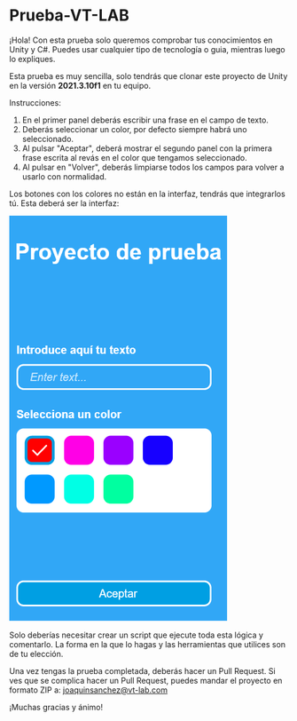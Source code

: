 # Prueba-VT-LAB

¡Hola! 
Con esta prueba solo queremos comprobar tus conocimientos en Unity y C#. 
Puedes usar cualquier tipo de tecnología o guia, mientras luego lo expliques.

Esta prueba es muy sencilla, solo tendrás que clonar este proyecto de Unity en la versión **2021.3.10f1** en tu equipo. 

Instrucciones:

1. En el primer panel deberás escribir una frase en el campo de texto.
2. Deberás seleccionar un color, por defecto siempre habrá uno seleccionado.
3. Al pulsar "Aceptar", deberá mostrar el segundo panel con la primera frase escrita al revás en el color que tengamos seleccionado.
4. Al pulsar en "Volver", deberás limpiarse todos los campos para volver a usarlo con normalidad.

Los botones con los colores no están en la interfaz, tendrás que integrarlos tú. Esta deberá ser la interfaz:

![Previsualización de la interfaz](Interfaz.png "Previsualización primer panel")

Solo deberías necesitar crear un script que ejecute toda esta lógica y comentarlo. 
La forma en la que lo hagas y las herramientas que utilices son de tu elección.

Una vez tengas la prueba completada, deberás hacer un Pull Request. 
Si ves que se complica hacer un Pull Request, puedes mandar el proyecto en formato ZIP a: joaquinsanchez@vt-lab.com

¡Muchas gracias y ánimo!

